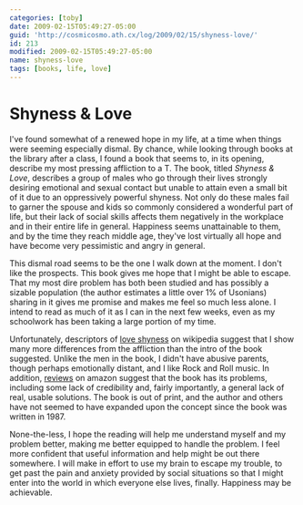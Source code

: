 ```yaml
---
categories: [toby]
date: 2009-02-15T05:49:27-05:00
guid: 'http://cosmicosmo.ath.cx/log/2009/02/15/shyness-love/'
id: 213
modified: 2009-02-15T05:49:27-05:00
name: shyness-love
tags: [books, life, love]
---
```


Shyness & Love
==============

I've found somewhat of a renewed hope in my life, at a time when things were seeming especially dismal.  By chance, while looking through books at the library after a class, I found a book that seems to, in its opening, describe my most pressing affliction to a T.  The book, titled *Shyness & Love*, describes a group of males who go through their lives strongly desiring emotional and sexual contact but unable to attain even a small bit of it due to an oppressively powerful shyness.  Not only do these males fail to garner the spouse and kids so commonly considered a wonderful part of life, but their lack of social skills affects them negatively in the workplace and in their entire life in general.  Happiness seems unattainable to them, and by the time they reach middle age, they've lost virtually all hope and have become very pessimistic and angry in general.

This dismal road seems to be the one I walk down at the moment.  I don't like the prospects.  This book gives me hope that I might be able to escape.  That my most dire problem has both been studied and has possibly a sizable population (the author estimates a little over 1% of Usonians) sharing in it gives me promise and makes me feel so much less alone.  I intend to read as much of it as I can in the next few weeks, even as my schoolwork has been taking a large portion of my time.

Unfortunately, descriptors of [love shyness](http://www.wikipedia.org/w/wiki.phtml?search=love-shyness) on wikipedia suggest that I show many more differences from the affliction than the intro of the book suggested.  Unlike the men in the book, I didn't have abusive parents, though perhaps emotionally distant, and I like Rock and Roll music.  In addition, [reviews](http://www.amazon.com/Shyness-Love-Causes-Consequences-Treatment/product-reviews/0819161020/ref=cm_rdp_hist_hdr_cm_cr_acr_txt?ie=UTF8&showViewpoints=1) on amazon suggest that the book has its problems, including some lack of credibility and, fairly importantly, a general lack of real, usable solutions.  The book is out of print, and the author and others have not seemed to have expanded upon the concept since the book was written in 1987.

None-the-less, I hope the reading will help me understand myself and my problem better, making me better equipped to handle the problem.  I feel more confident that useful information and help might be out there somewhere.  I will make in effort to use my brain to escape my trouble, to get past the pain and anxiety provided by social situations so that I might enter into the world in which everyone else lives, finally.  Happiness may be achievable.
